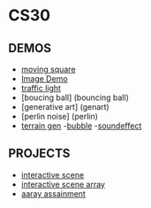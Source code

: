 # CS30

## DEMOS
- [moving square](movingsquare)
- [Image Demo](image-demo)
- [traffic light](traficlight)
- [boucing ball] (bouncing ball)
- [generative art] (genart)
- [perlin noise] (perlin)
- [terrain gen](terrain)
-[bubble](bubble)
-[soundeffect](sfx)
## PROJECTS
- [interactive scene](interactivescene)
- [interactive scene array](interactivescenecopy)
- [aaray assainment](arrayassainment)